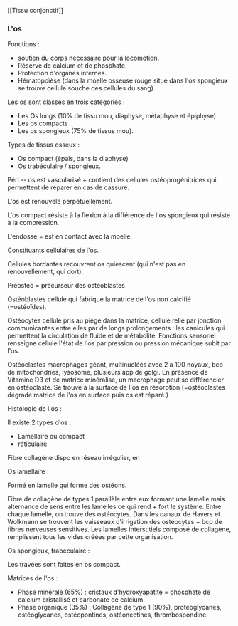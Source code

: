[[Tissu conjonctif]]
### L'os

Fonctions :

* soutien du corps nécessaire pour la locomotion.
* Réserve de calcium et de phosphate.
* Protection d'organes internes.
* Hématopoïèse (dans la moelle osseuse rouge situé dans l'os spongieux se trouve cellule souche des cellules du sang).

Les os sont classés en trois catégories :

* Les Os longs (10% de tissu mou, diaphyse, métaphyse et épiphyse)
* Les os compacts
* Les os spongieux (75% de tissus mou).

Types de tissus osseux :

* Os compact (épais, dans la diaphyse)
* Os trabéculaire / spongieux.

Péri -- os est vascularisé + contient des cellules ostéoprogénitrices qui permettent de réparer en cas de cassure.

L'os est renouvelé perpétuellement.

L'os compact résiste à la flexion à la différence de l'os spongieux qui résiste à la compression.

L'endosse = est en contact avec la moelle.

Constituants cellulaires de l'os.

Cellules bordantes recouvrent os quiescent (qui n'est pas en renouvellement, qui dort).

Préostéo = précurseur des ostéoblastes

Ostéoblastes cellule qui fabrique la matrice de l'os non calcifié (=ostéoïdes).

Ostéocytes cellule pris au piège dans la matrice, cellule relié par jonction communicantes entre elles par de longs prolongements : les canicules qui permettent la circulation de fluide et de métabolite.
Fonctions sensoriel renseigne cellule l'état de l'os par pression ou pression mécanique subit par l'os.

Ostéoclastes macrophages géant, multinucléés avec 2 à 100 noyaux, bcp de mitochondries, lysosome, plusieurs app de golgi. En présence de Vitamine D3 et de matrice minéralise, un macrophage peut se différencier en ostéoclaste. Se trouve à la surface de l'os en résorption (=ostéoclastes dégrade matrice de l'os en surface puis os est réparé.)

Histologie de l'os :

Il existe 2 types d'os :

* Lamellaire ou compact
* réticulaire

Fibre collagène dispo en réseau irrégulier, en

Os lamellaire :

Formé en lamelle qui forme des ostéons.

Fibre de collagène de types 1 parallèle entre eux formant une lamelle mais alternance de sens entre les lamelles ce qui rend + fort le système. Entre chaque lamelle, on trouve des ostéocytes. Dans les canaux de Havers et Wolkmann se trouvent les vaisseaux d'irrigation des ostéocytes + bcp de fibres nerveuses sensitives. Les lamelles interstitiels composé de collagène, remplissent tous les vides créées par cette organisation.

Os spongieux, trabéculaire :

Les travées sont faites en os compact.

Matrices de l'os :

* Phase minérale (65%) : cristaux d'hydroxyapatite = phosphate de calcium cristallisé et carbonate de calcium
* Phase organique (35%) : Collagène de type 1 (90%), protéoglycanes, ostéoglycanes, ostéopontines, ostéonectines, thrombospondine.